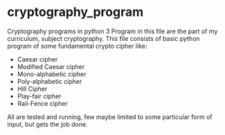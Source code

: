 # cryptography_program
Cryptography programs in python 3
Program in this file are the part of my curriculum, subject cryptography.
This file consists of basic python program of some fundamental crypto cipher like:
- Caesar cipher
- Modified Caesar cipher
- Mono-alphabetic cipher
- Poly-alphabetic cipher
- Hill Cipher
- Play-fair cipher
- Rail-Fence cipher

All are tested and running, few maybe limited to some particular form of input, but gets the job done.
